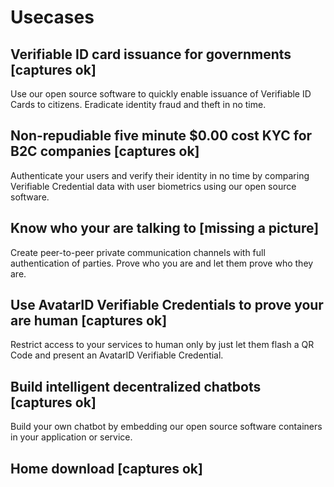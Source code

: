 # Usecases


## Verifiable ID card issuance for governments [captures ok]

Use our open source software to quickly enable issuance of Verifiable ID Cards to citizens. Eradicate identity fraud and theft in no time.

## Non-repudiable five minute $0.00 cost KYC for B2C companies [captures ok]

Authenticate your users and verify their identity in no time by comparing Verifiable Credential data with user biometrics using our open source software.

## Know who your are talking to [missing a picture]

Create peer-to-peer private communication channels with full authentication of parties. Prove who you are and let them prove who they are.

## Use AvatarID Verifiable Credentials to prove your are human [captures ok]

Restrict access to your services to human only by just let them flash a QR Code and present an AvatarID Verifiable Credential.

## Build intelligent decentralized chatbots [captures ok]

Build your own chatbot by embedding our open source software containers in your application or service.

## Home download [captures ok]

